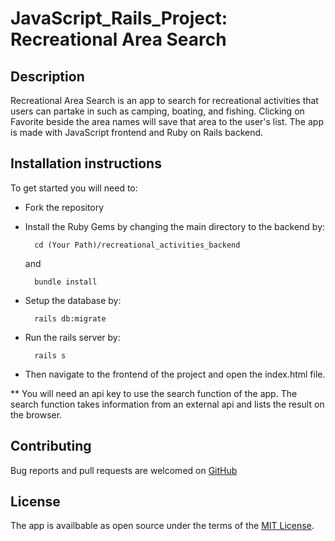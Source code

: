 # JavaScript_Rails_Project: Recreational Area Search

## Description

Recreational Area Search is an app to search for recreational activities that users can partake in such as camping, boating, and fishing.
Clicking on Favorite beside the area names will save that area to the user's list.
The app is made with JavaScript frontend and Ruby on Rails backend.

## Installation instructions

To get started you will need to:

* Fork the repository
* Install the Ruby Gems by changing the main directory to the backend by:

        cd (Your Path)/recreational_activities_backend

  and

        bundle install

* Setup the database by:

        rails db:migrate

* Run the rails server by:

        rails s

* Then navigate to the frontend of the project and open the index.html file.

** You will need an api key to use the search function of the app. The search function takes information from an external api and lists the result on the browser.

## Contributing

Bug reports and pull requests are welcomed on [GitHub](https://github.com/Dice-K39/JavaScript_Rails_Project)

## License

The app is availbable as open source under the terms of the [MIT License](https://opensource.org/licenses/MIT).
